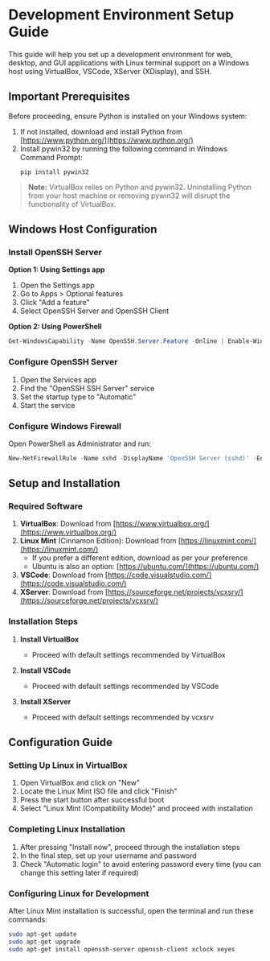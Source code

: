 # Development Environment Setup Guide

This guide will help you set up a development environment for web, desktop, and GUI applications with Linux terminal support on a Windows host using VirtualBox, VSCode, XServer (XDisplay), and SSH.

## Important Prerequisites

Before proceeding, ensure Python is installed on your Windows system:

1. If not installed, download and install Python from [https://www.python.org/](https://www.python.org/)
2. Install pywin32 by running the following command in Windows Command Prompt:
   ```
   pip install pywin32
   ```

> **Note:** VirtualBox relies on Python and pywin32. Uninstalling Python from your host machine or removing pywin32 will disrupt the functionality of VirtualBox.

## Windows Host Configuration

### Install OpenSSH Server

**Option 1: Using Settings app**
1. Open the Settings app
2. Go to Apps > Optional features
3. Click "Add a feature"
4. Select OpenSSH Server and OpenSSH Client

**Option 2: Using PowerShell**
```powershell
Get-WindowsCapability -Name OpenSSH.Server.Feature -Online | Enable-WindowsOptionalFeature -Online -NoRestart
```

### Configure OpenSSH Server

1. Open the Services app
2. Find the "OpenSSH SSH Server" service
3. Set the startup type to "Automatic"
4. Start the service

### Configure Windows Firewall

Open PowerShell as Administrator and run:
```powershell
New-NetFirewallRule -Name sshd -DisplayName 'OpenSSH Server (sshd)' -Enabled True -Direction Inbound -Protocol TCP -Action Allow -LocalPort 22
```

## Setup and Installation

### Required Software

1. **VirtualBox**: Download from [https://www.virtualbox.org/](https://www.virtualbox.org/)
2. **Linux Mint** (Cinnamon Edition): Download from [https://linuxmint.com/](https://linuxmint.com/)
   - If you prefer a different edition, download as per your preference
   - Ubuntu is also an option: [https://ubuntu.com/](https://ubuntu.com/)
3. **VSCode**: Download from [https://code.visualstudio.com/](https://code.visualstudio.com/)
4. **XServer**: Download from [https://sourceforge.net/projects/vcxsrv/](https://sourceforge.net/projects/vcxsrv/)

### Installation Steps

1. **Install VirtualBox**
   - Proceed with default settings recommended by VirtualBox

2. **Install VSCode**
   - Proceed with default settings recommended by VSCode

3. **Install XServer**
   - Proceed with default settings recommended by vcxsrv

## Configuration Guide

### Setting Up Linux in VirtualBox

1. Open VirtualBox and click on "New"
2. Locate the Linux Mint ISO file and click "Finish"
3. Press the start button after successful boot
4. Select "Linux Mint (Compatibility Mode)" and proceed with installation

### Completing Linux Installation

1. After pressing "Install now", proceed through the installation steps
2. In the final step, set up your username and password
3. Check "Automatic login" to avoid entering password every time (you can change this setting later if required)

### Configuring Linux for Development

After Linux Mint installation is successful, open the terminal and run these commands:

```bash
sudo apt-get update
sudo apt-get upgrade
sudo apt-get install openssh-server openssh-client xclock xeyes
```
